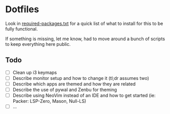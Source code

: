 # Dotfiles

Look in [required-packages.txt](/required-packages.txt) for a quick list of what to install for this to be fully functional.

If something is missing, let me know, had to move around a bunch of scripts to keep everything here public.

## Todo

- [ ] Clean up i3 keymaps
- [ ] Describe monitor setup and how to change it (tl;dr assumes two)
- [ ] Describe which apps are themed and how they are related
- [ ] Describe the use of pywal and Zenbu for theming
- [ ] Describe using NeoVim instead of an IDE and how to get started (ie: Packer: LSP-Zero, Mason, Null-LS)
- [ ] ...
